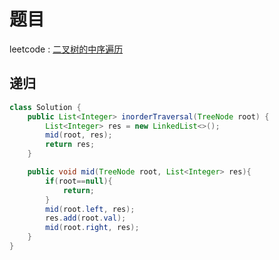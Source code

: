 # 题目

leetcode : [二叉树的中序遍历](https://leetcode-cn.com/problems/binary-tree-inorder-traversal/submissions/)

## 递归
```Java
class Solution {
    public List<Integer> inorderTraversal(TreeNode root) {
        List<Integer> res = new LinkedList<>();
        mid(root, res);     
        return res;
    }

    public void mid(TreeNode root, List<Integer> res){
        if(root==null){
            return;
        }
        mid(root.left, res);
        res.add(root.val);
        mid(root.right, res);
    }
}

```
